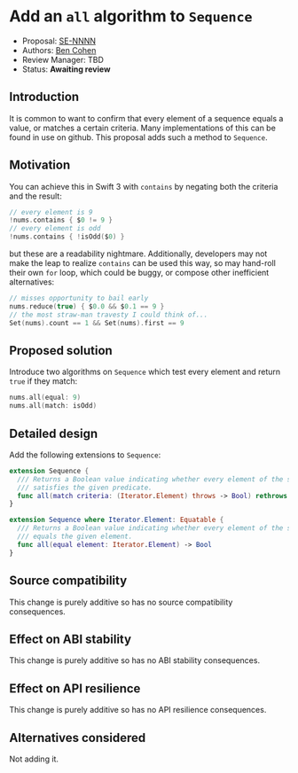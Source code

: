 # Add an `all` algorithm to `Sequence`

* Proposal: [SE-NNNN](0162-all-algorithm.md)
* Authors: [Ben Cohen](https://github.com/airspeedswift)
* Review Manager: TBD
* Status: **Awaiting review**

## Introduction

It is common to want to confirm that every element of a sequence equals a
value, or matches a certain criteria. Many implementations of this can be found
in use on github. This proposal adds such a method to `Sequence`.

## Motivation

You can achieve this in Swift 3 with `contains` by negating both the criteria
and the result:

```swift
// every element is 9
!nums.contains { $0 != 9 }
// every element is odd
!nums.contains { !isOdd($0) }
```

but these are a readability nightmare. Additionally, developers may not make
the leap to realize `contains` can be used this way, so may hand-roll their own
`for` loop, which could be buggy, or compose other inefficient alternatives:

```swift
// misses opportunity to bail early
nums.reduce(true) { $0.0 && $0.1 == 9 }
// the most straw-man travesty I could think of...
Set(nums).count == 1 && Set(nums).first == 9
```

## Proposed solution

Introduce two algorithms on `Sequence` which test every element and return
`true` if they match:

```swift
nums.all(equal: 9)
nums.all(match: isOdd)
```

## Detailed design

Add the following extensions to `Sequence`:

```swift
extension Sequence {
  /// Returns a Boolean value indicating whether every element of the sequence
  /// satisfies the given predicate.
  func all(match criteria: (Iterator.Element) throws -> Bool) rethrows -> Bool
}

extension Sequence where Iterator.Element: Equatable {
  /// Returns a Boolean value indicating whether every element of the sequence
  /// equals the given element.
  func all(equal element: Iterator.Element) -> Bool
}
```

## Source compatibility

This change is purely additive so has no source compatibility consequences.

## Effect on ABI stability

This change is purely additive so has no ABI stability consequences.

## Effect on API resilience

This change is purely additive so has no API resilience consequences.

## Alternatives considered

Not adding it.

